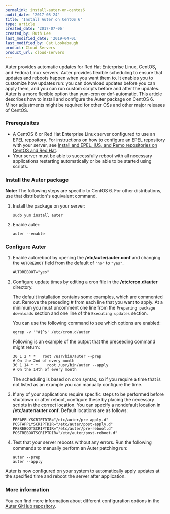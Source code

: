 ```yaml
---
permalink: install-auter-on-centos6
audit_date: '2017-08-24'
title: 'Install Auter on CentOS 6'
type: article
created_date: '2017-07-06'
created_by: Ruth Lee
last_modified_date: '2019-04-01'
last_modified_by: Cat Lookabaugh
product: Cloud Servers
product_url: cloud-servers
---
```


Auter provides automatic updates for Red Hat Enterprise Linux, CentOS, and Fedora
Linux servers. Auter provides flexible scheduling to ensure that updates and reboots
happen when you want them to. It enables you to customize how updates run: you can
download updates before you can apply them, and you can run custom scripts before
and after the updates. Auter is a more flexible option than yum-cron or dnf-automatic.
This article describes how to install and configure the Auter package on CentOS 6.
Minor adjustments might be required for other OSs and other major releases of CentOS.

### Prerequisites

   - A CentOS 6 or Red Hat Enterprise Linux server configured to use an EPEL repository. For instructions on how to configure an EPEL repository with your server,  see [Install and EPEL, IUS, and Remo repositories on CentOS and Red Hat](/support/how-to/install-epel-and-additional-repositories-on-centos-and-red-hat).
   - Your server must be able to successfully reboot with all necessary applications restarting automatically or be able to be started using scripts.

### Install the Auter package

**Note:** The following steps are specific to CentOS 6. For other distributions, use that distribution's equivalent command.

1. Install the package on your server: 

       sudo yum install auter

2. Enable auter:

       auter --enable


### Configure Auter

1. Enable autoreboot by opening the **/etc/auter/auter.conf** and changing the `AUTOREBOOT` field from the default of `"no"` to `"yes"`.

       AUTOREBOOT="yes"

2. Configure update times by editing a cron file in the **/etc/cron.d/auter** directory. 

   The default installation contains some examples, which are commented out. Remove the preceding # from each line that you want to apply. At a minimum you must uncomment one line from the `Preparing package downloads` section and one line of the `Executing updates` section. 
   
   You can use the following command to see which options are enabled:

       egrep -v '^#|^$' /etc/cron.d/auter 

   Following is an example of the output that the preceeding command might return:

       30 1 2 * *   root /usr/bin/auter --prep                              # On the 2nd of every month
       30 1 14 * *    root /usr/bin/auter --apply                              # On the 14th of every month

   The scheduling is based on cron syntax, so if you require a time that is not listed as an example you can manually configure the time. 

3. If any of your applications require specific steps to be performed before shutdown or after reboot, configure these by placing the necessary scripts in the correct location. You can specify a nondefault location in **/etc/auter/auter.conf**. Default locations are as follows:

       PREAPPLYSCRIPTDIR="/etc/auter/pre-apply.d"
       POSTAPPLYSCRIPTDIR="/etc/auter/post-apply.d"
       PREREBOOTSCRIPTDIR="/etc/auter/pre-reboot.d"
       POSTREBOOTSCRIPTDIR="/etc/auter/post-reboot.d"

3. Test that your server reboots without any errors. Run the following commands to manually perform an Auter patching run:

       auter --prep
       auter --apply


Auter is now configured on your system to automatically apply updates at the specified time and reboot the server after application.


### More information

You can find more information about different configuration options in the [Auter GitHub repository](https://github.com/rackerlabs/auter). 
